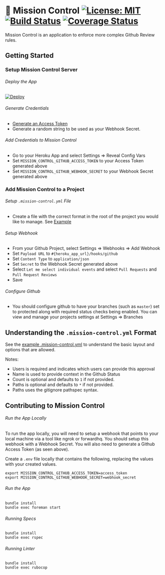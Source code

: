 # :rocket: Mission Control [![License: MIT](https://img.shields.io/badge/License-MIT-blue.svg)](https://github.com/calendly/mission-control/blob/master/LICENSE) [![Build Status](https://travis-ci.org/calendly/mission-control.svg?branch=master)](https://travis-ci.org/calendly/mission-control) [![Coverage Status](https://coveralls.io/repos/github/calendly/mission-control/badge.svg?branch=master)](https://coveralls.io/github/calendly/mission-control?branch=master)

Mission Control is an application to enforce more complex Github Review rules.


## Getting Started

### Setup Mission Control Server
###### Deploy the App
[![Deploy](https://www.herokucdn.com/deploy/button.svg)](https://heroku.com/deploy)

###### Generate Credentials
* [Generate an Access Token](https://github.com/settings/tokens)
* Generate a random string to be used as your Webhook Secret.

###### Add Credentials to Mission Control
* Go to your Heroku App and select Settings => Reveal Config Vars
* Set `MISSION_CONTROL_GITHUB_ACCESS_TOKEN` to your Access Token generated above
* Set `MISSION_CONTROL_GITHUB_WEBHOOK_SECRET` to your Webhook Secret generated above

### Add Mission Control to a Project
###### Setup `.mission-control.yml` File
* Create a file with the correct format in the root of the project you would like to manage. See [Example](https://github.com/calendly/mission-control/blob/master/samples/.mission-control.yaml)

###### Setup Webhook
* From your Github Project, select Settings => Webhooks => Add Webhook
* Set `Payload URL` to `#{heroku_app_url}/hooks/github`
* Set `Content Type` to `application/json`
* Set `Secret` to the Webhook Secret generated above
* Select `Let me select individual events` and select `Pull Requests` and `Pull Request Reviews`
* Save

###### Configure Github
* You should configure github to have your branches (such as `master`) set to protected along with required status checks being enabled. You can view and manage your projects settings at Settings => Branches

## Understanding the `.mission-control.yml` Format

See the [example .mission-control.yml](https://github.com/calendly/mission-control/blob/master/example/.mission-control.yaml) to understand the basic layout and options that are allowed.

Notes:
* Users is required and indicates which users can provide this approval
* Name is used to provide context in the Github Status
* Count is optional and defaults to `1` if not provided.
* Paths is optional and defaults to `*` if not provided.
* Paths uses the gitignore pathspec syntax.


## Contributing to Mission Control

###### Run the App Locally

To run the app locally, you will need to setup a webhook that points to your local machine via a tool like ngrok or forwardhq. You should setup this webhook with a Webhook Secret. You will also need to generate a Github Access Token (as seen above).

Create a `.env` file locally that contains the following, replacing the values with your created values.
````
export MISSION_CONTROL_GITHUB_ACCESS_TOKEN=access_token
export MISSION_CONTROL_GITHUB_WEBHOOK_SECRET=webhook_secret
````

###### Run the App

````
bundle install
bundle exec foreman start
````

###### Running Specs

````
bundle install
bundle exec rspec
````

###### Running Linter

````
bundle install
bundle exec rubocop
````
